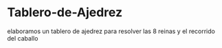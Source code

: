 # Tablero-de-Ajedrez
elaboramos un tablero de ajedrez para resolver las 8 reinas y el recorrido del caballo
